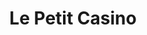 ---
title: "Le Petit Casino"
url: /toulouse/le-petit-casino-rue-du-pont-saint-pierre/
shop: commodité
---
